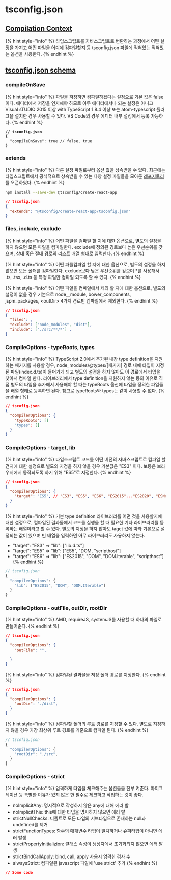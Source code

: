 # tsconfig.json

## [Compilation Context](https://radlohead.gitbook.io/typescript-deep-dive/project/compilation-context)

{% hint style="info" %}
타입스크립트를 자바스크립트로 변환하는 과정에서 어떤 설정을 가지고 어떤 파일을 어디에 컴파일할지 등 tsconfig.json 파일에 적혀있는 적혀있는 옵션을 사용한다.
{% endhint %}

## [tsconfig.json schema](https://json.schemastore.org/tsconfig)

### compileOnSave

{% hint style="info" %}
파일을 저장하면 컴파일하겠다는 설정으로 기본 값은 false이다. 에디터에서 저장을 인지해야 하므로 아무 에디터에서나 되는 설정은 아니고 Visual sTUDIO 2015 이상 with TypeScript 1.8.4 이상 또는 atom-typescript 플러그을 설치한 경우 사용할 수 있다. VS Code의 경우 에디터 내부 설정에서 등록 가능하다.
{% endhint %}

<pre class="language-json"><code class="lang-json"><strong>// tsconfig.json
</strong><strong>{
</strong>  "compileOnSave": true // false, true
}</code></pre>

### extends

{% hint style="info" %}
다른 설정 파일로부터 옵션 값을 상속받을 수 있다. 최근에는 타입스크립트에서 공식적으로 상속받을 수 있는 다양 설정 파일들을 모아둔 [레포지토리](https://github.com/tsconfig/bases)를 오픈하였다.
{% endhint %}

```bash
npm install --save-dev @tsconfig/create-react-app
```

```json
// tscofig.json
{
  "extends": "@tsconfig/create-react-app/tsconfig.json"
}
```

### files, include, exclude

{% hint style="info" %}
어떤 파일을 컴파일 할 지에 대한 옵션으로, 별도의 설정을 하지 않으면 모든 파일을 컴파일한다. exclude에 정의된 경로보다 높은 우선순위를 갖으며, 상대 혹은 절대 경로의 리스트 배열 형태로 입력한다.
{% endhint %}

{% hint style="info" %}
어떤 파를컴파일 할 지에 대한 옵션으로, 별도의 설정을 하지 않으면 모든 폴더를 컴파일한다. exclude보다 낮은 우선순위를 갖으며 \*를 사용해서 .ts, .tsx, .d.ts 등 특정 파일만 컴파일 되도록 할 수 있다.
{% endhint %}

{% hint style="info" %}
어떤 파일을 컴파일에서 제외 할 지에 대한 옵션으로, 별도의 설정이 없을 경우 기본으로 node\__module, bower_components, jspm\_packages, \<outDir> 4가지 경로만 컴파일에서 제외한다.
{% endhint %}

```json
// tscofig.json
{
  "files": ,
  "exclude": ["node_modules", "dist"],
  "include": ["./src/**/*"] ,
}
```

### CompileOptions - typeRoots, types

{% hint style="info" %}
TypeScript 2.0에서 추가된 내장 type definition을 지원하는 패키지를 사용할 경우, node\_modules/@types/\[패키지] 경로 내에 타입이 지정된 파일(index.d.ts)이 들어가게 되고 별도의 설정을 하지 않아도 이 경로에서 타입을 찾아서 컴파일 한다. 라이브러리에서 type definition을 지원하지 않는 등의 이유로 직접 별도의 타입을 추가해서 사용해야 할 때는 typeRoots 옵션에 타입을 정의한 파일들을 배열 형태로 등록하면 된다. 참고로 typeRoots와 types는 같이 사용할 수 없다.
{% endhint %}

```json
// tscofig.json
{
  "compilerOptions": {
    "typeRoots": []
    "types": []
  }
}
```

### CompileOptions - target, lib

{% hint style="info" %}
타입스크립트 코드를 어떤 버전의 자바스크립트로 컴파일 할건지에 대한 설정으로 별도의 지정을 하지 않을 경우 기본값은 "ES3" 이다. 보통은 브라우저에서 동작되도록 하기 위해 "ES5"로 지정한다.
{% endhint %}

```json
// tscofig.json
{
  "compilerOptions": {
    "target": "ES5", // "ES3", "ES5", "ES6", "ES2015"..."ES2020", "ESNext"
  }
}
```

{% hint style="info" %}
기본 type definition 라이브러리를 어떤 것을 사용할지에 대한 설정으로, 컴파일된 결과물에서 코드를 실행을 할 때 필요한 기타 라이브러리를 등록하는 배열이라고 할 수 있다. 별도의 지정을 하지 않아도 taget 값에 따라 기본으로 설정되는 값이 있으며 빈 배열을 입력하면 아무 라이브러리도 사용하지 않는다.

* "target": "ES3" => "lib": \["lib.d.ts"]
* "target": "ES5" => "lib": \["ES5", "DOM, "scripthost"]
* "target": "ES6" => "lib": \["ES2015", "DOM", "DOM.iterable", "scripthost"]
{% endhint %}

```typescript
// tscofig.json
{
  "compilerOptions": {
    "lib": ["ES2015", "DOM", "DOM.Iterable"]
  }
}
```

### CompileOptions - outFile, outDir, rootDir

{% hint style="info" %}
&#x20;AMD, requireJS, systemJS를 사용할 때 하나의 파일로 만들어준다.
{% endhint %}

```json
// tscofig.json
{
  "compilerOptions": {
    "outFile": "",

  }
}
```

{% hint style="info" %}
&#x20;컴파일된 결과물을 저장 폴더 경로를 지정한다.
{% endhint %}

```json
// tscofig.json
{
  "compilerOptions": {
    "outDir": "./dist",
  }
}
```

{% hint style="info" %}
컴파일할 폴더의 루트 경로를 지정할 수 있다. 별도로 지정하지 않을 경우 가장 최상위 루트 경로를 기준으로 컴파일 된다.
{% endhint %}

```typescript
// tscofig.json
{
  "compilerOptions": {
    "rootDir": "./src",
  }
}
```

### CompileOptions - strict

{% hint style="info" %}
엄격하게 타입을 체크해주는 옵션들을 전부 켜준다. 마이그레이션 등 특별한 이유가 있지 않은 한 필수로 체크하고 작업하는 것이 좋다.

* noImplicitAny: 명시적으로 작성하지 않은 any에 대해 에러 발
* noImplicitThis: this에 대한 타입을 명시하지 않으면 에러 발
* strictNullChecks: 디폴트로 모든 타입의 서브타입으로 존재하는 null과 undefined를 제거
* strictFunctionTypes: 함수의 매개변수 타입이 일치하거나 슈퍼타입이 아니면 에러 발생
* strictPropertyInitializion: 클래스 속성이 생성자에서 초기화되지 않으면 에러 발생 &#x20;
* strictBindCallApply: bind, call, apply 사용시 엄격한 검사 수
* alwaysStrict: 컴파일된 javascript 파일에 'use strict' 추가
{% endhint %}

```json
// Some code
```
